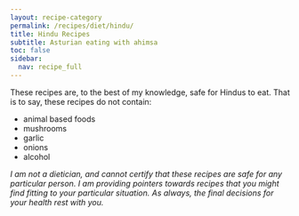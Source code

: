 ```yaml
---
layout: recipe-category
permalink: /recipes/diet/hindu/
title: Hindu Recipes
subtitle: Asturian eating with ahimsa
toc: false
sidebar:
  nav: recipe_full
---
```

These recipes are, to the best of my knowledge, safe for Hindus to eat. That is to say, these recipes do not contain:

- animal based foods
- mushrooms
- garlic
- onions
- alcohol

*I am not a dietician, and cannot certify that these recipes are safe for any particular person. I am providing pointers towards recipes that you might find fitting to your particular situation. As always, the final decisions for your health rest with you.*